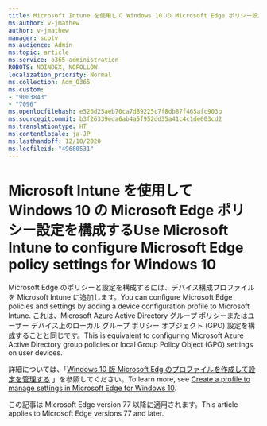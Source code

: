 ```yaml
---
title: Microsoft Intune を使用して Windows 10 の Microsoft Edge ポリシー設定を構成する
ms.author: v-jmathew
author: v-jmathew
manager: scotv
ms.audience: Admin
ms.topic: article
ms.service: o365-administration
ROBOTS: NOINDEX, NOFOLLOW
localization_priority: Normal
ms.collection: Adm_O365
ms.custom:
- "9003843"
- "7096"
ms.openlocfilehash: e526d25aeb70ca7d89225c7f8db87f465afc903b
ms.sourcegitcommit: b3f26339eda6ab4a5f952dd35a41c4c1de603cd2
ms.translationtype: HT
ms.contentlocale: ja-JP
ms.lasthandoff: 12/10/2020
ms.locfileid: "49680531"
---
```

# <a name="use-microsoft-intune-to-configure-microsoft-edge-policy-settings-for-windows-10"></a><span data-ttu-id="6d51b-102">Microsoft Intune を使用して Windows 10 の Microsoft Edge ポリシー設定を構成する</span><span class="sxs-lookup"><span data-stu-id="6d51b-102">Use Microsoft Intune to configure Microsoft Edge policy settings for Windows 10</span></span>

<span data-ttu-id="6d51b-103">Microsoft Edge のポリシーと設定を構成するには、デバイス構成プロファイルを Microsoft Intune に追加します。</span><span class="sxs-lookup"><span data-stu-id="6d51b-103">You can configure Microsoft Edge policies and settings by adding a device configuration profile to Microsoft Intune.</span></span> <span data-ttu-id="6d51b-104">これは、Microsoft Azure Active Directory グループ ポリシーまたはユーザー デバイス上のローカル グループ ポリシー オブジェクト (GPO) 設定を構成することと同じです。</span><span class="sxs-lookup"><span data-stu-id="6d51b-104">This is equivalent to configuring Microsoft Azure Active Directory group policies or local Group Policy Object (GPO) settings on user devices.</span></span>

<span data-ttu-id="6d51b-105">詳細については、「[Windows 10 版 Microsoft Edg のプロファイルを作成して設定を管理する](https://go.microsoft.com/fwlink/?linkid=2133700) 」を参照してください。</span><span class="sxs-lookup"><span data-stu-id="6d51b-105">To learn more, see [Create a profile to manage settings in Microsoft Edge for Windows 10](https://go.microsoft.com/fwlink/?linkid=2133700).</span></span>

<span data-ttu-id="6d51b-106">この記事は Microsoft Edge version 77 以降に適用されます。</span><span class="sxs-lookup"><span data-stu-id="6d51b-106">This article applies to Microsoft Edge versions 77 and later.</span></span>
